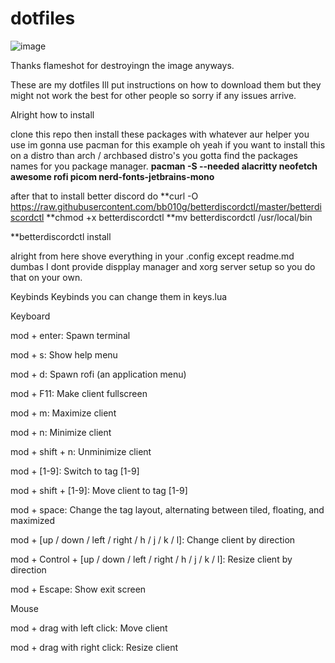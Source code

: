 # dotfiles

![image](https://user-images.githubusercontent.com/88345210/141351126-927340f1-9798-43c9-8718-95212b1e182a.png)

Thanks flameshot for destroyingn the image anyways.

These are my dotfiles Ill put instructions on how to download them but they might not work the best for other people so sorry if any issues arrive.


Alright how to install

clone this repo
then install these packages with whatever aur helper you use im gonna use pacman for this example oh yeah if you want to install this on a distro than arch / archbased distro's you gotta find the packages names for you package manager. **pacman -S --needed alacritty neofetch awesome rofi picom nerd-fonts-jetbrains-mono**

after that to install better discord do
**curl -O https://raw.githubusercontent.com/bb010g/betterdiscordctl/master/betterdiscordctl
**chmod +x betterdiscordctl
**mv betterdiscordctl /usr/local/bin

**betterdiscordctl install

alright from here shove everything in your .config except readme.md dumbas
I dont provide dispplay manager and xorg server setup so you do that on your own.










Keybinds
Keybinds you can change them in keys.lua

Keyboard

mod + enter: Spawn terminal

mod + s: Show help menu

mod + d: Spawn rofi (an application menu)

mod + F11: Make client fullscreen

mod + m: Maximize client

mod + n: Minimize client

mod + shift + n: Unminimize client

mod + [1-9]: Switch to tag [1-9]

mod + shift + [1-9]: Move client to tag [1-9]

mod + space: Change the tag layout, alternating between tiled, floating, and maximized

mod + [up / down / left / right / h / j / k / l]: Change client by direction

mod + Control + [up / down / left / right / h / j / k / l]: Resize client by direction

mod + Escape: Show exit screen


Mouse

mod + drag with left click: Move client

mod + drag with right click: Resize client

